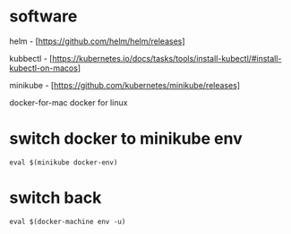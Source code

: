 # software

helm - [https://github.com/helm/helm/releases]

kubbectl - [https://kubernetes.io/docs/tasks/tools/install-kubectl/#install-kubectl-on-macos]

minikube - [https://github.com/kubernetes/minikube/releases]

docker-for-mac
docker for linux

# switch docker to minikube env

```
eval $(minikube docker-env)
```

# switch back

```
eval $(docker-machine env -u)
```
